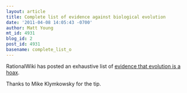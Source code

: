 ```yaml
---
layout: article
title: Complete list of evidence against biological evolution
date: '2011-04-08 14:05:43 -0700'
author: Matt Young
mt_id: 4931
blog_id: 2
post_id: 4931
basename: complete_list_o
---
```

RationalWiki has posted an exhaustive list of [evidence that evolution is a hoax](http://rationalwiki.org/wiki/Scientific_evidence_of_evolution_being_a_hoax).

Thanks to Mike Klymkowsky for the tip.
